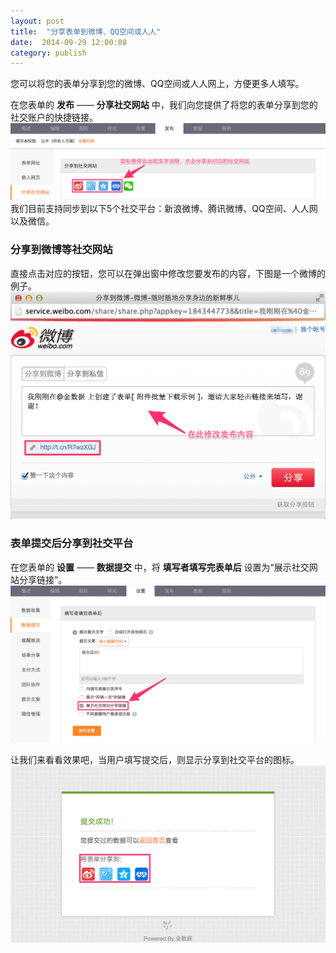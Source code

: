 ```yaml
---
layout: post
title:  "分享表单到微博、QQ空间或人人"
date:  2014-09-29 12:00:08
category: publish
---
```


您可以将您的表单分享到您的微博、QQ空间或人人网上，方便更多人填写。

在您表单的 **发布** —— **分享社交网站** 中，我们向您提供了将您的表单分享到您的社交账户的快捷链接。
	![](/images/social-share-1.png)
我们目前支持同步到以下5个社交平台：新浪微博、腾讯微博、QQ空间、人人网以及微信。

### 分享到微博等社交网站

直接点击对应的按钮，您可以在弹出窗中修改您要发布的内容，下图是一个微博的例子。
	![](/images/social-share-2.png)

### 表单提交后分享到社交平台

在您表单的 **设置** —— **数据提交** 中，将 **填写者填写完表单后** 设置为“展示社交网站分享链接”。
	![](/images/social-share-3.png)

让我们来看看效果吧，当用户填写提交后，则显示分享到社交平台的图标。
	![](/images/social-share-4.png)
